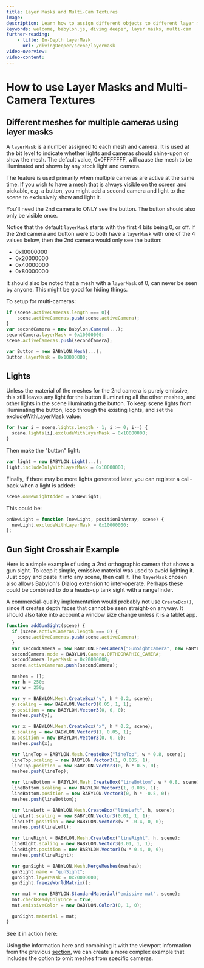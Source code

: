 ```yaml
---
title: Layer Masks and Multi-Cam Textures
image:
description: Learn how to assign different objects to different layer masks.
keywords: welcome, babylon.js, diving deeper, layer masks, multi-cam
further-reading:
    - title: In-Depth layerMask
      url: /divingDeeper/scene/layermask
video-overview:
video-content:
---
```


# How to use Layer Masks and Multi-Camera Textures

## Different meshes for multiple cameras using layer masks

A `layerMask` is a number assigned to each mesh and camera. It is used at the bit level to indicate whether lights and cameras should shine-upon or show the mesh. The default value, 0x0FFFFFFF, will cause the mesh to be illuminated and shown by any stock light and camera.

The feature is used primarily when multiple cameras are active at the same time. If you wish to have a mesh that is always visible on the screen and pickable, e.g. a button, you might add a second camera and light to the scene to exclusively show and light it.

You'll need the 2nd camera to ONLY see the button. The button should also only be visible once.

Notice that the default `layerMask` starts with the first 4 bits being 0, or off. If the 2nd camera and button were to both have a `layerMask` with one of the 4 values below, then the 2nd camera would only see the button:

- 0x10000000
- 0x20000000
- 0x40000000
- 0x80000000

It should also be noted that a mesh with a `layerMask` of 0, can never be seen by anyone. This might be good for hiding things.

To setup for multi-cameras:

```javascript
if (scene.activeCameras.length === 0){
    scene.activeCameras.push(scene.activeCamera);
}
var secondCamera = new Babylon.Camera(...);
secondCamera.layerMask = 0x10000000;
scene.activeCameras.push(secondCamera);

var Button = new BABYLON.Mesh(...);
Button.layerMask = 0x10000000;
```

## Lights

Unless the material of the meshes for the 2nd camera is purely emissive, this still leaves any light for the button illuminating all the other meshes, and other lights in the scene illuminating the button. To keep scene lights from illuminating the button, loop through the existing lights, and set the excludeWithLayerMask value:

```javascript
for (var i = scene.lights.length - 1; i >= 0; i--) {
  scene.lights[i].excludeWithLayerMask = 0x10000000;
}
```

Then make the "button" light:

```javascript
var light = new BABYLON.Light(...);
light.includeOnlyWithLayerMask = 0x10000000;
```

Finally, if there may be more lights generated later, you can register a call-back when a light is added:

```javascript
scene.onNewLightAdded = onNewLight;
```

This could be:

```javascript
onNewLight = function (newLight, positionInArray, scene) {
  newLight.excludeWithLayerMask = 0x10000000;
};
```

## Gun Sight Crosshair Example

Here is a simple example of using a 2nd orthographic camera that shows a gun sight. To keep it simple, emissive material was used to avoid lighting it. Just copy and paste it into any scene, then call it. The `layerMask` chosen also allows Babylon's Dialog extension to inter-operate. Perhaps these could be combined to do a heads-up tank sight with a rangefinder.

A commercial-quality implementation would probably not use `CreateBox()`, since it creates depth faces that cannot be seen straight-on anyway. It should also take into account a window size change unless it is a tablet app.

```javascript
function addGunSight(scene) {
  if (scene.activeCameras.length === 0) {
    scene.activeCameras.push(scene.activeCamera);
  }
  var secondCamera = new BABYLON.FreeCamera("GunSightCamera", new BABYLON.Vector3(0, 0, -50), scene);
  secondCamera.mode = BABYLON.Camera.ORTHOGRAPHIC_CAMERA;
  secondCamera.layerMask = 0x20000000;
  scene.activeCameras.push(secondCamera);

  meshes = [];
  var h = 250;
  var w = 250;

  var y = BABYLON.Mesh.CreateBox("y", h * 0.2, scene);
  y.scaling = new BABYLON.Vector3(0.05, 1, 1);
  y.position = new BABYLON.Vector3(0, 0, 0);
  meshes.push(y);

  var x = BABYLON.Mesh.CreateBox("x", h * 0.2, scene);
  x.scaling = new BABYLON.Vector3(1, 0.05, 1);
  x.position = new BABYLON.Vector3(0, 0, 0);
  meshes.push(x);

  var lineTop = BABYLON.Mesh.CreateBox("lineTop", w * 0.8, scene);
  lineTop.scaling = new BABYLON.Vector3(1, 0.005, 1);
  lineTop.position = new BABYLON.Vector3(0, h * 0.5, 0);
  meshes.push(lineTop);

  var lineBottom = BABYLON.Mesh.CreateBox("lineBottom", w * 0.8, scene);
  lineBottom.scaling = new BABYLON.Vector3(1, 0.005, 1);
  lineBottom.position = new BABYLON.Vector3(0, h * -0.5, 0);
  meshes.push(lineBottom);

  var lineLeft = BABYLON.Mesh.CreateBox("lineLeft", h, scene);
  lineLeft.scaling = new BABYLON.Vector3(0.01, 1, 1);
  lineLeft.position = new BABYLON.Vector3(w * -0.4, 0, 0);
  meshes.push(lineLeft);

  var lineRight = BABYLON.Mesh.CreateBox("lineRight", h, scene);
  lineRight.scaling = new BABYLON.Vector3(0.01, 1, 1);
  lineRight.position = new BABYLON.Vector3(w * 0.4, 0, 0);
  meshes.push(lineRight);

  var gunSight = BABYLON.Mesh.MergeMeshes(meshes);
  gunSight.name = "gunSight";
  gunSight.layerMask = 0x20000000;
  gunSight.freezeWorldMatrix();

  var mat = new BABYLON.StandardMaterial("emissive mat", scene);
  mat.checkReadyOnlyOnce = true;
  mat.emissiveColor = new BABYLON.Color3(0, 1, 0);

  gunSight.material = mat;
}
```

See it in action here: <Playground id="#JU1DZP" title="Gun Sight Crosshair Example" description="A simple example of creating a gun sight crosshair using layer masks and two cameras." image="/img/playgroundsAndNMEs/divingDeeperLayerMasks1.jpg"/>

Using the information here and combining it with the viewport information from the previous [section](/divingDeeper/cameras/multiViewsPart2), we can create a more complex example that includes the option to omit meshes from specific cameras.

<Playground id="#L92PHY#36" title="Picture in Picture Visual Camera" description="Using layer masks and viewports, show a visual representation of camera movement." image="/img/playgroundsAndNMEs/pipcamera.png"/>
